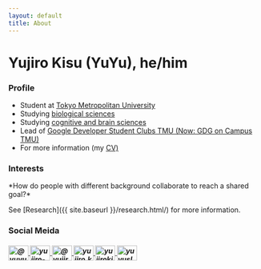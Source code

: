 ```yaml
---
layout: default
title: About
---
```

# Yujiro Kisu (YuYu), he/him
<h3>Profile</h3>
<ul>
  <li>Student at <a href="https://www.tmu.ac.jp/english/index.html" target="blank">Tokyo Metropolitan University</a></li>
  <li>Studying <a href="https://www.biol.se.tmu.ac.jp/en/" target="blank">biological sciences</a></li>
  <li>Studying <a href="https://www.mq.edu.au/about/about-the-university/our-faculties/medicine-and-health-sciences/departments-and-centres/department-of-cognitive-science" target="blank">cognitive and brain sciences</a></li>
  <li>Lead of <a href="https://gdg.community.dev/gdg-on-campus-tokyo-metropolitan-university-tokyo-japan/" target="blank">Google Developer Student Clubs TMU (Now: GDG on Campus TMU)</a></li>
  <li>For more information (my <a href="https://docs.google.com/document/d/1c84CdhLZBxSs0L72ABwg8EPhBfut_-VAu4f0xQ_jUy0/edit?usp=sharing" target="blank">CV)</a></li>
</ul> 

<h3>Interests</h3>
*How do people with different background collaborate to reach a shared goal?* <br>

See [Research]({{ site.baseurl }}/research.html/) for more information.

<a href="" target="blank"></a>

<h3>Social Meida</h3>
<h5> 
 <a href="https://twitter.com/yuyu_lab_tmu" target="blank">
  <img align="center" src="https://raw.githubusercontent.com/rahuldkjain/github-profile-readme-generator/master/src/images/icons/Social/twitter.svg" alt="@yuyu_lab_tmu" height="30" width="40" />
 </a>
 <a href="https://www.linkedin.com/in/yujiro-kisu-403778242/" target="blank">
  <img align="center" src="https://raw.githubusercontent.com/rahuldkjain/github-profile-readme-generator/master/src/images/icons/Social/linked-in-alt.svg" alt="yujiro-kisu-403778242" height="30" width="40" />
 </a>
 <a href="https://www.youtube.com/@yujirokisu2907" target="blank">
  <img align="center" src="https://raw.githubusercontent.com/rahuldkjain/github-profile-readme-generator/master/src/images/icons/Social/youtube.svg" alt="@yujirokisu2907" height="30" width="40" />
 </a>
 <a href="https://www.facebook.com/yujiro.kisu" target="blank">
  <img align="center" src="https://raw.githubusercontent.com/rahuldkjain/github-profile-readme-generator/master/src/images/icons/Social/facebook.svg" alt="yujiro.kisu" height="30" width="40" />
 </a>
 <a href="https://www.instagram.com/yujirokisu1/" target="blank">
  <img align="center" src="https://raw.githubusercontent.com/rahuldkjain/github-profile-readme-generator/master/src/images/icons/Social/instagram.svg" alt="yujirokisu1" height="30" width="40" />
 </a>
<a href="https://github.com/yuyuslab" target="blank">
  <img align="center" src="https://raw.githubusercontent.com/rahuldkjain/github-profile-readme-generator/master/src/images/icons/Social/github.svg" alt="yuyuslab" height="30" width="40" />
 </a>
</h5>
